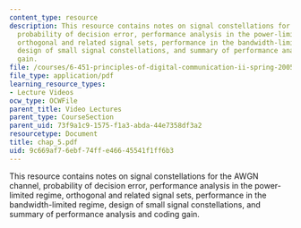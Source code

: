 ```yaml
---
content_type: resource
description: This resource contains notes on signal constellations for the AWGN channel,
  probability of decision error, performance analysis in the power-limited regime,
  orthogonal and related signal sets, performance in the bandwidth-limited regime,
  design of small signal constellations, and summary of performance analysis and coding
  gain.
file: /courses/6-451-principles-of-digital-communication-ii-spring-2005/9c669af76ebf74ffe46645541f1ff6b3_chap_5.pdf
file_type: application/pdf
learning_resource_types:
- Lecture Videos
ocw_type: OCWFile
parent_title: Video Lectures
parent_type: CourseSection
parent_uid: 73f9a1c9-1575-f1a3-abda-44e7358df3a2
resourcetype: Document
title: chap_5.pdf
uid: 9c669af7-6ebf-74ff-e466-45541f1ff6b3
---
```

This resource contains notes on signal constellations for the AWGN channel, probability of decision error, performance analysis in the power-limited regime, orthogonal and related signal sets, performance in the bandwidth-limited regime, design of small signal constellations, and summary of performance analysis and coding gain.